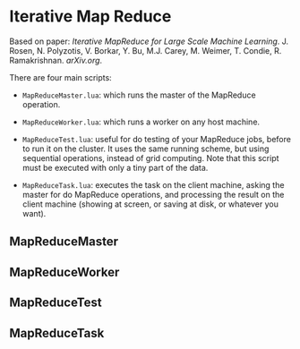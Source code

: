 # Iterative Map Reduce

Based on paper: *Iterative MapReduce for Large Scale Machine
Learning*. J. Rosen, N. Polyzotis, V. Borkar, Y. Bu, M.J. Carey, M. Weimer,
T. Condie, R. Ramakrishnan. *arXiv.org*.

There are four main scripts:

- `MapReduceMaster.lua`: which runs the master of the MapReduce operation.

- `MapReduceWorker.lua`: which runs a worker on any host machine.

- `MapReduceTest.lua`: useful for do testing of your MapReduce jobs, before to
run it on the cluster. It uses the same running scheme, but using sequential
operations, instead of grid computing. Note that this script must be executed
with only a tiny part of the data.

- `MapReduceTask.lua`: executes the task on the client machine, asking the
master for do MapReduce operations, and processing the result on the client
machine (showing at screen, or saving at disk, or whatever you want).

## MapReduceMaster

## MapReduceWorker

## MapReduceTest

## MapReduceTask
